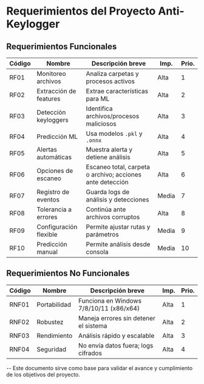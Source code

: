 # Requerimientos del Proyecto Anti-Keylogger

## Requerimientos Funcionales

| Código | Nombre                  | Descripción breve                        | Imp. | Prio. |
|--------|-------------------------|------------------------------------------|------|-------|
| RF01   | Monitoreo archivos      | Analiza carpetas y procesos activos      | Alta | 1     |
| RF02   | Extracción de features  | Extrae características para ML           | Alta | 2     |
| RF03   | Detección keyloggers    | Identifica archivos/procesos maliciosos  | Alta | 3     |
| RF04   | Predicción ML           | Usa modelos `.pkl` y `.onnx`             | Alta | 4     |
| RF05   | Alertas automáticas     | Muestra alerta y detiene análisis        | Alta | 5     |
| RF06   | Opciones de escaneo     | Escaneo total, carpeta o archivo; acciones ante detección | Alta | 6     |
| RF07   | Registro de eventos     | Guarda logs de análisis y detecciones    | Media| 7     |
| RF08   | Tolerancia a errores    | Continúa ante archivos corruptos         | Alta | 8     |
| RF09   | Configuración flexible  | Permite ajustar rutas y parámetros       | Media| 9     |
| RF10   | Predicción manual       | Permite análisis desde consola           | Media| 10    |

## Requerimientos No Funcionales

| Código | Nombre         | Descripción breve                        | Imp. | Prio. |
|--------|----------------|------------------------------------------|------|-------|
| RNF01  | Portabilidad   | Funciona en Windows 7/8/10/11 (x86/x64)  | Alta | 1     |
| RNF02  | Robustez       | Maneja errores sin detener el sistema     | Alta | 2     |
| RNF03  | Rendimiento    | Análisis rápido y escalable               | Alta | 3     |
| RNF04  | Seguridad      | No envía datos fuera; logs cifrados       | Alta | 4     |
--
Este documento sirve como base para validar el avance y cumplimiento de los objetivos del proyecto.

